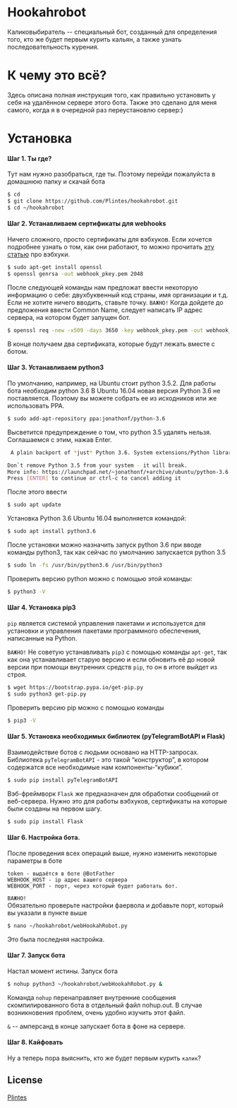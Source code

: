 # Hookahrobot

Каликовыбиратель -- специальный бот, созданный для определения того, кто же будет первым курить кальян, а также узнать последовательность курения. 

# К чему это всё?

Здесь описана полная инструкция того, как правильно установить у себя на удалённом сервере этого бота. Также это сделано для меня самого, когда я в очередной раз переустановлю сервер:) 


# Установка
#### Шаг 1. Ты где?
Тут нам нужно разобраться, где ты. Поэтому перейди пожалуйста в домашнюю папку и скачай бота

```sh
$ cd
$ git clone https://github.com/Plintes/hookahrobot.git
$ cd ~/hookahrobot
```

#### Шаг 2. Устанавливаем сертификаты для webhooks
Ничего сложного, просто сертификаты для вэбхуков. Если хочется подробнее узнать о том, как они работают, то можно прочитать [эту статью](https://groosha.gitbooks.io/telegram-bot-lessons/content/chapter4.html) про вэбхуки.

```sh
$ sudo apt-get install openssl
$ openssl genrsa -out webhook_pkey.pem 2048
```
После следующей команды нам предложат ввести некоторую информацию о себе: двухбуквенный код страны, имя организации и т.д. Если не хотите ничего вводить, ставьте точку. 
	`ВАЖНО!` Когда дойдете до предложения ввести Common Name, следует написать IP адрес сервера, на котором будет запущен бот.
```sh
$ openssl req -new -x509 -days 3650 -key webhook_pkey.pem -out webhook_cert.pem
```
В конце получаем два сертификата, которые будут лежать вместе с ботом.

#### Шаг 3. Устанавливаем python3
По умолчанию, например, на Ubuntu стоит python 3.5.2. Для работы бота необходим python 3.6
В Ubuntu 16.04 новая версия Python 3.6 не поставляется. Поэтому вы можете собрать ее из исходников или же использовать PPA.
```sh
$ sudo add-apt-repository ppa:jonathonf/python-3.6
```
Высветится предупреждение о том, что python 3.5 удалять нельзя. Соглашаемся с этим, нажав Enter. 
```sh
 A plain backport of *just* Python 3.6. System extensions/Python libraries may or may not work.

Don`t remove Python 3.5 from your system - it will break.
More info: https://launchpad.net/~jonathonf/+archive/ubuntu/python-3.6
Press [ENTER] to continue or ctrl-c to cancel adding it  
```
После этого ввести 
```sh
$ sudo apt update
```

Установка Python 3.6 Ubuntu 16.04 выполняется командой:

```sh
$ sudo apt install python3.6
```

После установки можно назначить запуск python 3.6 при вводе команды python3, так как сейчас по умолчанию запускается python 3.5
```sh
$ sudo ln -fs /usr/bin/python3.6 /usr/bin/python3
```
Проверить версию python можно с помощью этой команды:
```sh
$ python3 -V
```

#### Шаг 4. Установка pip3
`pip` является системой управления пакетами и используется для установки и управления пакетами программного обеспечения, написанные на Python.

`ВАЖНО!`
Не советую устанавливать `pip3` с помощью команды `apt-get`, так как она устанавливает старую версию и если обновить её до новой версии при помощи внутренних средств `pip`, то он в итоге выйдет из строя.
```sh
$ wget https://bootstrap.pypa.io/get-pip.py
$ sudo python3 get-pip.py
```

Проверить версию pip можно с помощью команды

```sh
$ pip3 -V
```

#### Шаг 5. Установка необходимых библиотек (pyTelegramBotAPI и Flask)

Взаимодействие ботов с людьми основано на HTTP-запросах. Библиотека `pyTelegramBotAPI` - это такой “конструктор”, в котором содержатся все необходимые нам компоненты-“кубики”.

```sh
$ sudo pip install pyTelegramBotAPI
```

Вэб-фреймворк `Flask` же предназначен для обработки сообщений от веб-сервера. Нужно это для работы вэбхуков, сертификаты на которые были созданы на первом шагу.

```sh
$ sudo pip install Flask
```

#### Шаг 6. Настройка бота.

После проведения всех операций выше, нужно изменить некоторые параметры в боте

	token - выдаётся в боте @BotFather
	WEBHOOK_HOST - ip адрес вашего сервера
	WEBHOOK_PORT - порт, через который будет работать бот. 
	
`ВАЖНО!`	
Обязательно проверьте настройки фаервола и добавьте порт, который вы указали в пункте выше
```sh
$ nano ~/hookahrobot/webHookahRobot.py
```

Это была последняя настройка.

#### Шаг 7. Запуск бота
Настал момент истины. Запуск бота
```sh
$ nohup python3 ~/hookahrobot/webHookahRobot.py &
```
Команда `nohup` перенаправляет внутренние сообщения скомпилированного бота в отдельный файл nohup.out. В случае возникновения проблем, очень удобно изучить этот файл. 

`&` -- амперсанд в конце запускает бота в фоне на сервере. 

#### Шаг 8. Кайфовать
	
Ну а теперь пора выяснить, кто же будет первым курить `калик`? 

License
----

[Plintes](https://plintes.xyz)
